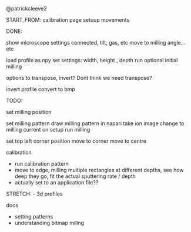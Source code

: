 
@patrickcleeve2

START_FROM:
calibration page setuup
movements

DONE:

show microscope settings
connected, tilt, gas, etc
move to milling angle... etc


load profile as npy
set settings: width, height , depth
run optional initial milling

options to transpose, invert? Dont think we need transpose?

invert profile
convert to bmp

TODO:

set milling position

set milling pattern
draw milling pattern in napari
take ion image
change to milling current on setup 
run milling


set top left corner position
move to corner
move to centre



calibration
- run calibration pattern
- move to edge, milling multiple rectangles at different depths, see how deep they go, fit the actual sputtering rate / depth
- actually set to an application file??


STRETCH: 
    - 3d profiles

docs
- setting patterns
- understanding bitmap millng